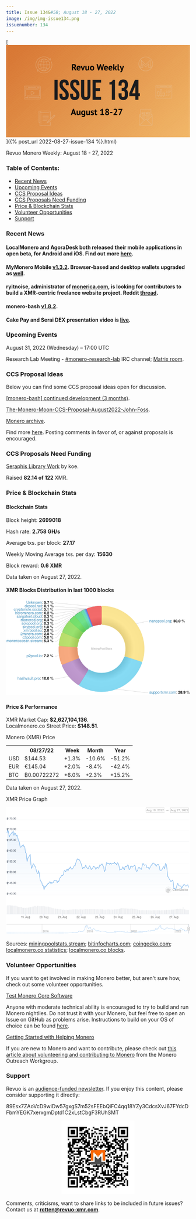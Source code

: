 ```yaml
---
title: Issue 134&#58; August 18 - 27, 2022
image: /img/img-issue134.png
issuenumber: 134
---
```

[<img src="/img/img-issue134.png" alt="Revuo Monero Weekly #134 Slide" class="img-lead">]({% post_url 2022-08-27-issue-134 %}.html)

<p class="text-lead">Revuo Monero Weekly: August 18 - 27, 2022</p>
<!--more-->

<h3>Table of Contents:</h3>
<ul class="contents">
    <li><a href="#news">Recent News</a></li>
    <li><a href="#events">Upcoming Events</a></li>
    <li><a href="#ideas">CCS Proposal Ideas</a></li>
    <li><a href="#proposals">CCS Proposals Need Funding</a></li>
    <li><a href="#stats">Price & Blockchain Stats</a></li>
    <li><a href="#volunteer">Volunteer Opportunities</a></li>
    <li><a href="#support">Support</a></li>
</ul>

<h3 id="news">Recent News</h3>

<div class="newsbyte">
    <h4>LocalMonero and AgoraDesk both released their mobile applications in open beta, for Android and iOS. Find out more <a href="https://teddit.adminforge.de/r/Monero/comments/wxf6rq/localmoneroagoradesk_mobile_apps_released_into/" target="_blank">here</a>.</h4>
</div>

<div class="newsbyte">
    <h4>MyMonero Mobile <a href="https://github.com/mymonero/mymonero-mobile/releases/tag/v1.3.2" target="_blank">v1.3.2</a>. Browser-based and desktop wallets upgraded as <a href="https://github.com/mymonero/mymonero-app-js/issues/513#issuecomment-1227235460" target="_blank">well</a>.</h4>
</div>

<div class="newsbyte">
    <h4>ryitnoise, administrator of <a href="https://monerica.com/" target="_blank">monerica.com</a>, is looking for contributors to build a XMR-centric freelance website project. Reddit <a href="https://teddit.adminforge.de/r/Monero/comments/wz502z/monero_freelance_site_project_looking_to/" target="_blank">thread</a>.</h4>
</div>

<div class="newsbyte">
    <h4>monero-bash <a href="https://github.com/hinto-janaiyo/monero-bash/releases/tag/v1.8.2" target="_blank">v1.8.2</a>.</h4>
</div>

<div class="newsbyte">
    <h4>Cake Pay and Serai DEX presentation video is <a href="https://piped.mha.fi/watch?v=znMmJTmnQWc" target="_blank">live</a>.</h4>
</div>

<h3 id="events">Upcoming Events</h3>

<div class="event">
    <p class="date" markdown="1">August 31, 2022 (Wednesday) – 17:00 UTC</p>
    <p markdown="1">Research Lab Meeting - <a href="irc://irc.libera.chat/#monero-research-lab" target="_blank">#monero-research-lab</a> IRC channel; <a href="https://matrix.to/#/#monero-research-lab:monero.social" target="_blank">Matrix room</a>.</p>
</div>

<h3 id="ideas">CCS Proposal Ideas</h3>

<p>Below you can find some CCS proposal ideas open for discussion.</p>

<div class="proposal">
<p><a href="https://repo.getmonero.org/monero-project/ccs-proposals/-/merge_requests/333" target="_blank">[monero-bash] continued development (3 months)</a>.</p>
</div>

<div class="proposal">
<p><a href="https://repo.getmonero.org/monero-project/ccs-proposals/-/merge_requests/336" target="_blank">The-Monero-Moon-CCS-Proposal-August2022-John-Foss</a>.</p>
</div>

<div class="proposal">
<p><a href="https://repo.getmonero.org/monero-project/ccs-proposals/-/merge_requests/339" target="_blank">Monero archive</a>.</p>
</div>

<div class="proposal">
<p>Find more <a href="https://ccs.getmonero.org/ideas/" target="_blank">here</a>. Posting comments in favor of, or against proposals is encouraged.</p>
</div>

<h3 id="proposals">CCS Proposals Need Funding</h3>

<div class="proposal">
    <p><a href="https://ccs.getmonero.org/proposals/seraphis-library-work.html" target="_blank">Seraphis Library Work</a> by koe.</p>
    <p>Raised <b>82.14 of 122</b> XMR.</p>
</div>

<h3 id="stats">Price & Blockchain Stats</h3>

<h4 class="stat">Blockchain Stats</h4>

<div class="bcstats">
    <p>Block height: <b>2699018</b></p>
    <p>Hash rate: <b>2.758 GH/s</b></p>
    <p>Average txs. per block: <b>27.17</b></p>
    <p>Weekly Moving Average txs. per day: <b>15630</b></p>
    <p>Block reward: <b>0.6 XMR</b></p>
</div>
<p class="note">Data taken on August 27, 2022.</p>

<h4 class="stat">XMR Blocks Distribution in last 1000 blocks</h4>
<p><img src="/img/hashrate-pool-distribution-0827.png" alt="Hashrate Pool Distribution Pie Chart"/></p>

<h4 class="stat" id="price-stat">Price & Performance</h4>

<div class="price-intro">XMR Market Cap: <b>$2,627,104,136</b>.<br/>Localmonero.co Street Price: <b>$148.51</b>.</div>

<p class="table-title">Monero (XMR) Price</p>
<table class="price-table">
  <tr class="row1">
    <th></th>
    <th>08/27/22</th>
    <th>Week</th>
    <th>Month</th>
    <th>Year</th>
  </tr>
  <tr>
    <td data-th="XMR to">USD</td>
    <td data-th="08/27/22">$144.53</td>
    <td data-th="Week" class="green">+1.3%</td>
    <td data-th="Month" class="red">-10.6%</td>
    <td data-th="Year" class="red">-51.2%</td>
  </tr>
  <tr class="row3">
    <td data-th="XMR to">EUR</td>
    <td data-th="08/27/22">€145.04</td>
    <td data-th="Week" class="green">+2.0%</td>
    <td data-th="Month" class="red">-8.4%</td>
    <td data-th="Year" class="red">-42.4%</td>
  </tr>
  <tr>
    <td data-th="XMR to">BTC</td>
    <td data-th="08/27/22">₿0.00722272</td>
    <td data-th="Week" class="green">+6.0%</td>
    <td data-th="Month" class="green">+2.3%</td>
    <td data-th="Year" class="green">+15.2%</td>
  </tr>
</table>
<p class="note">Data taken on August 27, 2022.</p>

<p class="table-title">XMR Price Graph</p>

![XMR Price Graph 08/18/22-08/27/22](/img/weekly-chart-0827.png "XMR Price Graph 08/18/22-08/27/22")

Sources: <a href="https://miningpoolstats.stream/monero" target="_blank">miningpoolstats.stream</a>; <a href="https://bitinfocharts.com/monero/" target="_blank">bitinfocharts.com</a>; <a href="https://www.coingecko.com/en/coins/monero" target="_blank">coingecko.com</a>; <a href="https://localmonero.co/statistics" target="_blank">localmonero.co statistics</a>; <a href="https://localmonero.co/blocks" target="_blank">localmonero.co blocks</a>.

<h3 id="volunteer">Volunteer Opportunities</h3>

<p>If you want to get involved in making Monero better, but aren't sure how, check out some volunteer opportunities.</p>

<div class="newsbyte">
    <p class="date"><a href="https://github.com/monero-project/monero" target="_blank">Test Monero Core Software</a></p>
    <p>Anyone with moderate technical ability is encouraged to try to build and run Monero nightlies. Do not trust it with your Monero, but feel free to open an Issue on GitHub as problems arise. Instructions to build on your OS of choice can be found <a href="https://github.com/monero-project/monero#compiling-monero-from-source" target="_blank">here</a>. </p>
</div>

<div class="newsbyte">
    <p class="date"><a href="https://github.com/monero-project/monero" target="_blank">Getting Started with Helping Monero</a></p>
    <p>If you are new to Monero and want to contribute, please check out <a href="https://www.monerooutreach.org/stories/getting-started-helping-monero.php" target="_blank">this article about volunteering and contributing to Monero</a> from the Monero Outreach Workgroup. </p>
</div>

<h3 id="support">Support</h3>

<p markdown="1">Revuo is an <a href="https://revuo-xmr.com/support/">audience-funded newsletter</a>. If you enjoy this content, please consider supporting it directly:</p>

<p class="address" markdown="1">89Esx7ZAoVcD9wiDw57gxgS7m52sFEEbQiFC4qq18YZy3CdcsXvJ67FYdcDFbmYEGK7xerxgmDptd1C2xLstCbgF3RUhSMT</p>

<p><center><a href="monero:89Esx7ZAoVcD9wiDw57gxgS7m52sFEEbQiFC4qq18YZy3CdcsXvJ67FYdcDFbmYEGK7xerxgmDptd1C2xLstCbgF3RUhSMT" class="qr"><img src="/img/donate-monero.jpg" style="max-width: 200px;"/></a></center></p>

Comments, criticisms, want to share links to be included in future issues? Contact us at **rotten@revuo-xmr.com**.
